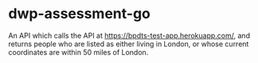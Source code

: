 # dwp-assessment-go
An API which calls the API at https://bpdts-test-app.herokuapp.com/, and returns people who are listed as either living in London, or whose current coordinates are within 50 miles of London.
